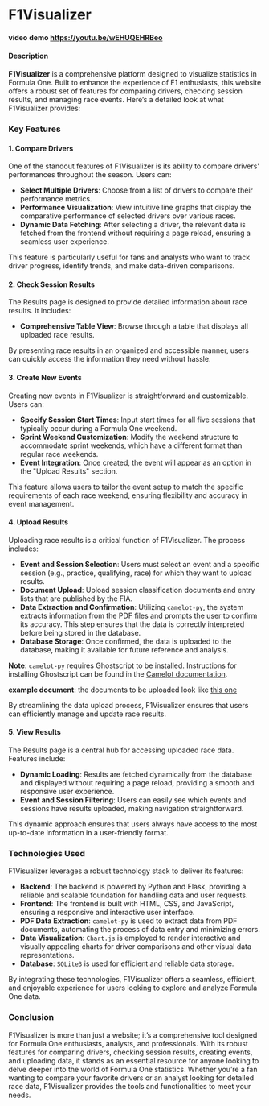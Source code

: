 # F1Visualizer

#### video demo https://youtu.be/wEHUQEHRBeo
#### Description

**F1Visualizer** is a comprehensive platform designed to visualize statistics in Formula One. Built to enhance the experience of F1 enthusiasts, this website offers a robust set of features for comparing drivers, checking session results, and managing race events. Here’s a detailed look at what F1Visualizer provides:

### Key Features

#### 1. Compare Drivers

One of the standout features of F1Visualizer is its ability to compare drivers' performances throughout the season. Users can:

-  **Select Multiple Drivers**: Choose from a list of drivers to compare their performance metrics.
-  **Performance Visualization**: View intuitive line graphs that display the comparative performance of selected drivers over various races.
-  **Dynamic Data Fetching**: After selecting a driver, the relevant data is fetched from the frontend without requiring a page reload, ensuring a seamless user experience.

This feature is particularly useful for fans and analysts who want to track driver progress, identify trends, and make data-driven comparisons.

#### 2. Check Session Results

The Results page is designed to provide detailed information about race results. It includes:

-  **Comprehensive Table View**: Browse through a table that displays all uploaded race results.

By presenting race results in an organized and accessible manner, users can quickly access the information they need without hassle.

#### 3. Create New Events

Creating new events in F1Visualizer is straightforward and customizable. Users can:

-  **Specify Session Start Times**: Input start times for all five sessions that typically occur during a Formula One weekend.
-  **Sprint Weekend Customization**: Modify the weekend structure to accommodate sprint weekends, which have a different format than regular race weekends.
-  **Event Integration**: Once created, the event will appear as an option in the "Upload Results" section.

This feature allows users to tailor the event setup to match the specific requirements of each race weekend, ensuring flexibility and accuracy in event management.

#### 4. Upload Results

Uploading race results is a critical function of F1Visualizer. The process includes:

-  **Event and Session Selection**: Users must select an event and a specific session (e.g., practice, qualifying, race) for which they want to upload results.
-  **Document Upload**: Upload session classification documents and entry lists that are published by the FIA.
-  **Data Extraction and Confirmation**: Utilizing `camelot-py`, the system extracts information from the PDF files and prompts the user to confirm its accuracy. This step ensures that the data is correctly interpreted before being stored in the database.
-  **Database Storage**: Once confirmed, the data is uploaded to the database, making it available for future reference and analysis.

**Note**: `camelot-py` requires Ghostscript to be installed. Instructions for installing Ghostscript can be found in the [Camelot documentation](https://camelot-py.readthedocs.io/en/master/user/install-deps.html).

**example document**: the documents to be uploaded look like [this one](https://i.imgur.com/MnDSJE2.jpeg)

By streamlining the data upload process, F1Visualizer ensures that users can efficiently manage and update race results.

#### 5. View Results

The Results page is a central hub for accessing uploaded race data. Features include:

-  **Dynamic Loading**: Results are fetched dynamically from the database and displayed without requiring a page reload, providing a smooth and responsive user experience.
-  **Event and Session Filtering**: Users can easily see which events and sessions have results uploaded, making navigation straightforward.

This dynamic approach ensures that users always have access to the most up-to-date information in a user-friendly format.

### Technologies Used

F1Visualizer leverages a robust technology stack to deliver its features:

-  **Backend**: The backend is powered by Python and Flask, providing a reliable and scalable foundation for handling data and user requests.
-  **Frontend**: The frontend is built with HTML, CSS, and JavaScript, ensuring a responsive and interactive user interface.
-  **PDF Data Extraction**: `camelot-py` is used to extract data from PDF documents, automating the process of data entry and minimizing errors.
-  **Data Visualization**: `Chart.js` is employed to render interactive and visually appealing charts for driver comparisons and other visual data representations.
-  **Database**: `SQLite3` is used for efficient and reliable data storage.

By integrating these technologies, F1Visualizer offers a seamless, efficient, and enjoyable experience for users looking to explore and analyze Formula One data.

### Conclusion

F1Visualizer is more than just a website; it’s a comprehensive tool designed for Formula One enthusiasts, analysts, and professionals. With its robust features for comparing drivers, checking session results, creating events, and uploading data, it stands as an essential resource for anyone looking to delve deeper into the world of Formula One statistics. Whether you’re a fan wanting to compare your favorite drivers or an analyst looking for detailed race data, F1Visualizer provides the tools and functionalities to meet your needs.
